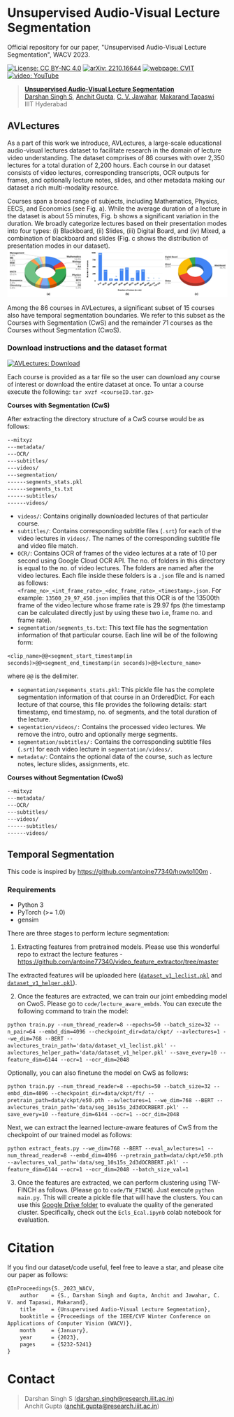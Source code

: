 # Unsupervised Audio-Visual Lecture Segmentation
Official repository for our paper, "Unsupervised Audio-Visual Lecture Segmentation", WACV 2023. 


[![License: CC BY-NC 4.0](https://img.shields.io/badge/License%3A-%20CC%20BY--NC%204.0-orange.svg)](https://creativecommons.org/licenses/by-nc/4.0/) [![arXiv: 2210.16644](https://img.shields.io/badge/arXiv-2210.16644-brightgreen.svg)](https://arxiv.org/abs/2210.16644) [![webpage: CVIT](https://img.shields.io/badge/webpage-CVIT-blue.svg)](https://cvit.iiit.ac.in/research/projects/cvit-projects/avlectures) [![video: YouTube](https://img.shields.io/badge/video-YouTube-red.svg)](https://youtu.be/tQEAz2D-7y0) 


> [**Unsupervised Audio-Visual Lecture Segmentation**](https://arxiv.org/abs/2210.16644)<br>
> [Darshan Singh S](https://www.linkedin.com/in/darshansinghs/), [Anchit Gupta](https://www.linkedin.com/in/anchit-gupta-b4072a169/), [C. V. Jawahar](https://faculty.iiit.ac.in/~jawahar/), [Makarand Tapaswi](https://makarandtapaswi.github.io/)<br>IIIT Hyderabad

## AVLectures
As a part of this work we introduce, AVLectures, a large-scale educational audio-visual lectures dataset to facilitate research in the domain of lecture video understanding. The dataset comprises of 86 courses with over 2,350 lectures for a total duration of 2,200 hours. Each course in our dataset consists of video lectures, corresponding transcripts, OCR outputs for frames, and optionally lecture notes, slides, and other metadata making our dataset a rich multi-modality resource.

Courses span a broad range of subjects, including Mathematics, Physics, EECS, and Economics (see Fig. a). While the average duration of a lecture in the dataset is about 55 minutes, Fig. b shows a significant variation in the duration. We broadly categorize lectures based on their presentation modes into four types: (i) Blackboard, (ii) Slides, (iii) Digital Board, and (iv) Mixed, a combination of blackboard and slides (Fig. c shows the distribution of
presentation modes in our dataset). 
![AVLectures Stats](https://github.com/Darshansingh11/AVLectures/blob/main/figures/AVLectures_stats.jpg?raw=true)

Among the 86 courses in AVLectures, a significant subset of 15 courses also have temporal segmentation boundaries. We refer to this subset as the Courses with Segmentation (CwS) and the remainder 71 courses as the Courses without Segmentation (CwoS).

### Download instructions and the dataset format

[![AVLectures: Download](https://img.shields.io/badge/AVLectures-Download-ff69b4.svg)](https://india-data.org/dataset-details/52e67bb5-5acd-438d-a13b-f255cee17432) 

Each course is provided as a tar file so the user can download any course of interest or download the entire dataset at once. 
To untar a course execute the following: `tar xvzf <courseID.tar.gz>` 

**Courses with Segmentation (CwS)**

After extracting the directory structure of a CwS course would be as follows:

```
--mitxyz
---metadata/
---OCR/
---subtitles/
---videos/
---segmentation/
------segments_stats.pkl
------segments_ts.txt
------subtitles/
------videos/
```
* `videos/`: Contains originally downloaded lectures of that particular course.
* `subtitles/`: Contains corresponding subtitle files (`.srt`) for each of the video lectures in `videos/`. The names of the corresponding subtitle file and video file match.
* `OCR/`: Contains OCR of frames of the video lectures at a rate of 10 per second using Google Cloud OCR API. The no. of folders in this directory is equal to the no. of video lectures. The folders are named after the video lectures. Each file inside these folders is a `.json` file and is named as follows:
`<frame_no>_<int_frame_rate>_<dec_frame_rate>_<timestamp>.json`. For example: `13500_29_97_450.json` implies that this OCR is of the 13500th frame of the video lecture whose frame rate is 29.97 fps (the timestamp can be calculated directly just by using these two i.e, frame no. and frame rate). 
* `segmentation/segments_ts.txt`: This text file has the segmentation information of that particular course. Each line will be of the following form:

```
<clip_name>@@<segment_start_timestamp(in seconds)>@@<segment_end_timestamp(in seconds)>@@<lecture_name>
```
where `@@` is the delimiter.
* `segmentation/segements_stats.pkl`: This pickle file has the complete segmentation information of that course in an OrderedDict. For each lecture of that course, this file provides the following details: start timestamp, end timestamp, no. of segments, and the total duration of the lecture.
* `segentation/videos/:` Contains the processed video lectures. We remove the intro, outro and optionally merge segments.
* `segmentation/subtitles/:` Contains the corresponding subtitle files (`.srt`) for each video lecture in `segmentation/videos/`.
* `metadata/`: Contains the optional data of the course, such as lecture notes, lecture slides, assignments, etc.

**Courses without Segmentation (CwoS)**

```
--mitxyz
---metadata/
---OCR/
---subtitles/
---videos/
------subtitles/
------videos/
```

<!-- ## Temporal Segmentation

### Code
Code coming soon! -->

## Temporal Segmentation

This code is inspired by https://github.com/antoine77340/howto100m .

### Requirements
* Python 3
* PyTorch (>= 1.0)
* gensim

There are three stages to perform lecture segmentation:

1. Extracting features from pretrained models. 
Please use this wonderful repo to extract the lecture features - https://github.com/antoine77340/video_feature_extractor/tree/master

The extracted features will be uploaded here ([`dataset_v1_leclist.pkl`](https://iiitaphyd-my.sharepoint.com/:u:/g/personal/darshan_singh_research_iiit_ac_in/ERQWxhgRPx5Cs0TK-7HFOMABjexh1nwhoutFKyd_VXJ6pg?e=dKs3ll) and [`dataset_v1_helper.pkl`](https://iiitaphyd-my.sharepoint.com/:u:/g/personal/lakshmipathi_balaji_research_iiit_ac_in/Eb4SsXm4IaNElmC0qsEWm4IBqsaHDhwyXYBBK9YtOwx3eQ?e=hEAHcf)).

2. Once the features are extracted, we can train our joint embedding model on CwoS. Please go to `code/lecture_aware_embds`.
You can execute the following command to train the model:

```
python train.py --num_thread_reader=8 --epochs=50 --batch_size=32 --n_pair=64 --embd_dim=4096 --checkpoint_dir=data/ckpt/ --avlectures=1 --we_dim=768 --BERT --avlectures_train_path='data/dataset_v1_leclist.pkl' --avlectures_helper_path='data/dataset_v1_helper.pkl' --save_every=10 --feature_dim=6144 --ocr=1 --ocr_dim=2048
```

Optionally, you can also finetune the model on CwS as follows:

```
python train.py --num_thread_reader=8 --epochs=50 --batch_size=32 --embd_dim=4096 --checkpoint_dir=data/ckpt/ft/ --pretrain_path=data/ckpt/e50.pth --avlectures=1 --we_dim=768 --BERT --avlectures_train_path='data/seg_10s15s_2d3dOCRBERT.pkl' --save_every=10 --feature_dim=6144 --ocr=1 --ocr_dim=2048
```

Next, we can extract the learned lecture-aware features of CwS from the checkpoint of our trained model as follows:

```
python extract_feats.py --we_dim=768 --BERT --eval_avlectures=1 --num_thread_reader=8 --embd_dim=4096 --pretrain_path=data/ckpt/e50.pth --avlectures_val_path='data/seg_10s15s_2d3dOCRBERT.pkl' --feature_dim=6144 --ocr=1 --ocr_dim=2048 --batch_size_val=1
```

3. Once the features are extracted, we can perform clustering using TW-FINCH as follows. (Please go to `code/TW_FINCH`). Just execute `python main.py`. This will create a pickle file that will have the clusters. You can use this [Google Drive folder](https://drive.google.com/drive/folders/1x3juCII1wrlAycOZoY40ba9Dm92Nt33K?usp=sharing) to evaluate the quality of the generated cluster. Specifically, check out the `Ecls_Ecal.ipynb` colab notebook for evaluation.  

# Citation
If you find our dataset/code useful, feel free to leave a star, and please cite our paper as follows:
```
@InProceedings{S._2023_WACV,
    author    = {S., Darshan Singh and Gupta, Anchit and Jawahar, C. V. and Tapaswi, Makarand},
    title     = {Unsupervised Audio-Visual Lecture Segmentation},
    booktitle = {Proceedings of the IEEE/CVF Winter Conference on Applications of Computer Vision (WACV)},
    month     = {January},
    year      = {2023},
    pages     = {5232-5241}
}
```

# Contact 
> Darshan Singh S (darshan.singh@research.iiit.ac.in) <br>
> Anchit Gupta (anchit.gupta@research.iiit.ac.in)
